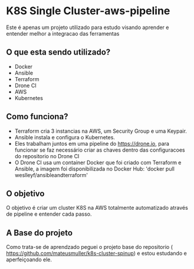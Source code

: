 
# K8S Single Cluster-aws-pipeline
Este é apenas um projeto utilizado para estudo visando aprender e entender melhor a integracao das ferramentas

## O que esta sendo utilizado?
 - Docker
 - Ansible
 - Terraform
 - Drone CI
 - AWS
 - Kubernetes

## Como funciona?

- Terraform cria 3 instancias na AWS, um Security Group e uma Keypair.
- Ansible instala e configura o Kubernetes.
- Eles trabalham juntos em uma pipeline do https://drone.io, para funcionar se faz necessário criar as chaves dentro das configuracoes do repositorio no Drone CI
- O Drone CI usa um container Docker que foi criado com Terraform e Ansible, a imagem foi disponibilizada no Docker Hub: 'docker pull weslleyf/ansibleandterraform'

## O objetivo
O objetivo é criar um cluster K8S na AWS totalmente automatizado através de pipeline e entender cada passo.

## A Base do projeto

Como trata-se de aprendzado peguei o projeto base do repositorio ( https://github.com/mateusmuller/k8s-cluster-spinup) e estou estudando e aperfeiçoando ele.